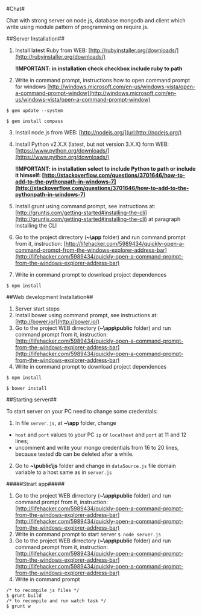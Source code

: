 #Chat#

Chat with strong server on node.js, database mongodb and client which write using module pattern of programming on require.js.

##Server Installation##

1. Install latest Ruby from WEB: [http://rubyinstaller.org/downloads/](http://rubyinstaller.org/downloads/)
	
	**!IMPORTANT: in installation check checkbox include ruby to path**
2. Write in command prompt, instructions how to open command prompt for windows [http://windows.microsoft.com/en-us/windows-vista/open-a-command-prompt-window](http://windows.microsoft.com/en-us/windows-vista/open-a-command-prompt-window)
```
$ gem update --system 
```
```
$ gem install compass
```
3. Install node.js from WEB: [http://nodejs.org/](url:http://nodejs.org/)
4. Install Python v2.X.X (latest, but not version 3.X.X) form WEB: [https://www.python.org/downloads/](https://www.python.org/downloads/)
	
	**!IMPORTANT: in installation select to include Python to path or include it himself: [http://stackoverflow.com/questions/3701646/how-to-add-to-the-pythonpath-in-windows-7](http://stackoverflow.com/questions/3701646/how-to-add-to-the-pythonpath-in-windows-7)** 
5. Install grunt using command prompt, see instructions at: [http://gruntjs.com/getting-started#installing-the-cli](http://gruntjs.com/getting-started#installing-the-cli) at paragraph Installing the CLI

6. Go to the project dirrectory (**~\app** folder) and run command prompt from it, instruction: [http://lifehacker.com/5989434/quickly-open-a-command-prompt-from-the-windows-explorer-address-bar](http://lifehacker.com/5989434/quickly-open-a-command-prompt-from-the-windows-explorer-address-bar)
7. Write in command prompt to download project dependences
```
$ npm install
```

##Web development Installation##
1. Server start steps
2. Install bower using command prompt, see instructions at: [http://bower.io/](http://bower.io/)
3. Go to the project WEB dirrectory (**~\app\public** folder) and run command prompt from it, instruction: [http://lifehacker.com/5989434/quickly-open-a-command-prompt-from-the-windows-explorer-address-bar](http://lifehacker.com/5989434/quickly-open-a-command-prompt-from-the-windows-explorer-address-bar)
7. Write in command prompt to download project dependences
```
$ npm install
```
```
$ bower install
```

##Starting server##

To start server on your PC need to change some credentials:

1. In file ``server.js``, at **~\app** folder, change
 * ``host`` and ``port`` values to your PC ``ip`` or ``localhost`` and ``port`` at 11 and 12 lines;
 * uncomment and write your mongo credentials from 16 to 20 lines, because tested db can be deleted after a while.
2. Go to **~\public\js** folder and change in ``dataSource.js`` file domain variable to a host same as in ``server.js``

#####Strart app#####
1. Go to the project WEB dirrectory (**~\app\public** folder) and run command prompt from it, instruction: [http://lifehacker.com/5989434/quickly-open-a-command-prompt-from-the-windows-explorer-address-bar](http://lifehacker.com/5989434/quickly-open-a-command-prompt-from-the-windows-explorer-address-bar)
2. Write in command prompt to start server
``$ node server.js``
3. Go to the project WEB dirrectory (**~\app\public** folder) and run command prompt from it, instruction: [http://lifehacker.com/5989434/quickly-open-a-command-prompt-from-the-windows-explorer-address-bar](http://lifehacker.com/5989434/quickly-open-a-command-prompt-from-the-windows-explorer-address-bar)
4. Write in command prompt 
```
/* to recompile js files */
$ grunt build
/* to recompile and run watch task */
$ grunt w 
```

